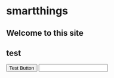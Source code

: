 # smartthings
## Welcome to this site
<h2>test</h2>
<button>Test Button</button>
<input type="text" name="textfield">